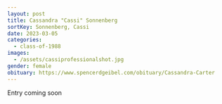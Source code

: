 ```yaml
---
layout: post
title: Cassandra "Cassi" Sonnenberg
sortKey: Sonnenberg, Cassi
date: 2023-03-05
categories:
  - class-of-1988
images:
  - /assets/cassiprofessionalshot.jpg
gender: female
obituary: https://www.spencerdgeibel.com/obituary/Cassandra-Carter
---
```

E﻿ntry coming soon
